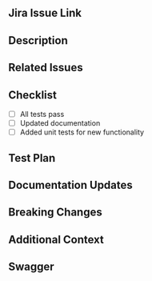 ## Jira Issue Link

<!-- Link to the Jira issue associated with this PR, along with its type (Feature/Bug) example Feature: https://ticket-link -->

## Description

<!-- A detailed explanation of the changes, the motivation behind them, and the impact they'll have. This can include bug fixes, enhancements, or new features. -->

## Related Issues

<!-- References to any related issues or tickets that the PR addresses. This helps in tracking and documentation. -->

## Checklist

- [ ] All tests pass
- [ ] Updated documentation
- [ ] Added unit tests for new functionality

## Test Plan

<!-- A description of how the changes were tested or how reviewers can test them. This might include steps to reproduce, expected outcomes, or specific areas to focus on during review. -->

## Documentation Updates

<!-- Notes or checkboxes indicating whether documentation was updated or if it needs to be updated. -->

## Breaking Changes

<!-- Note if the PR introduces any breaking changes and what they are. This is crucial for versioning and for consumers of the software or library. -->

## Additional Context

<!-- Any other information that would be helpful for understanding the PR, such as technical constraints, external dependencies, or future considerations. -->

## Swagger

<!-- Ensuring it’s updated, and working will allow reviewers to test the API during PR reviews. -->
